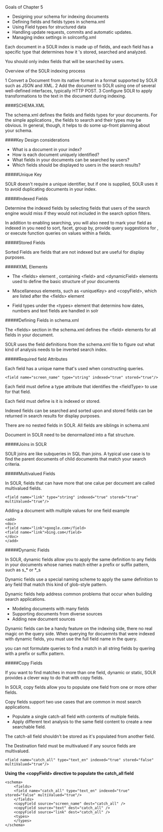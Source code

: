 Goals of Chapter 5

- Designing your schema for indexing documents
- Defining fields and fields types in schema.xml 
- Using Field types for structured data
- Handling update requests, commits and automatic updates. 
- Managing index settings in solrconfig.xml

Each document in a SOLR index is made up of fields, and each field has a specific type that determines how it 's stored, searched and analyzed. 

You should only index fields that will be searched by users. 

 Overview of the SOLR indexing process
 
 1 Convert a Document from its native format in a format supported by SOLR such as JSON and XML. 
 2 Add the document to SOLR using one of several well-defined interfaces, typically HTTP POST.
 3 Configure SOLR to apply transformations to the text in the document during indexing. 
 
 
####SCHEMA.XML

The schema.xml defines the fields and fields types for your documents. For the simple applications , the fields to search and their types may be obvious. In general, though, it helps to do some up-front planning about your schema. 


####Key Design considerations

- What is a document in your index? 
- How is each document uniquely identified?
- What fields in your documents can be searched by users?
- Which fields should be displayed to users in the search results?

#####Unique Key

SOLR doesn't require a unique identifier, but if one is supplied, SOLR uses it to avoid duplicating documents in your index. 

#####Indexed Fields

Determine the indexed fields by selecting fields that users of the search engine would miss if they would not included in the search option filters. 

In addition to enabling searching, you will also need to mark your field as indexed in you need to sort, facet, group by, provide query suggestions for , or execute function queries on values within a fields. 

#####Stored Fields

Sorted Fields are fields that are not indexed but are useful for display purposes. 

#####XML Elements

- The \<fields> element , containing \<field> and \<dynamicField> elements used to define the basic structure of your documents

- Miscellaneous elements, such as \<uniqueKey> and \<copyField>, which are listed after the \<fields> element

- Field types under the \<types> element that determins how dates, numbers and text fields are handled in solr

#####Defining Fields in schema.xml 

The \<fields> section in the schema.xml defines the \<field> elements for all fields in your document. 

SOLR uses the field definitions from the schema.xml file to figure out what kind of analysis needs to be inverted search index.

#####Required field Attributes

Each field has a unique name that's used when constructing queries. 

```
<field name="screen_name" type="string" indexed="true" stored="true"/>
```

Each field must define a type attribute that identifies the \<fieldType> to use for that field. 

Each field must define is it is indexed or stored. 

Indexed fields can be searched and sorted upon and stored fields can be returned in search results for display purposes. 

There are no nested fields in SOLR. All fields are siblings in schema.xml

Document in SOLR need to be denormalized into a flat structure. 

#####Joins in SOLR

SOLR joins are like subqueries in SQL than joins. A typical use case is to find the parent documents of child documents that match your search criteria.  

#####Multivalued Fields

In SOLR, fields that can have more that one calue per document are called multivalued fields. 

```
<field name="link" type="string" indexed="true" stored="true" multiValued="true"/>
```

Adding a document with multiple values for one field example
```
<add>
<doc>
<field name="link">google.com</field>
<field name="link">bing.com</field>
</doc>
</add>
```

#####Dynamic Fields

In SOLR, dynamic fields allow you to apply the same definition to any fields in your documents whose names match either a prefix or suffix pattern, such as s_* or *_s 

Dynamic fields use a special naming scheme to apply the same definition to any field that match this kind of glob-style pattern. 

Dynamic fields help address common problems that occur when building search applications.

- Modeling documents with many fields
- Supporting documents from diverse sources
- Adding new document sources

Dynamic fields can be a handy feature on the indexing side, there no real magic on the query side. When querying for docuemnts that were indexed with dynamic fields, you must use the full field name in the query. 

you can not formulate queries to find a match in all string fields by quering with a prefix or suffix pattern. 

#####Copy Fields

If you want to find matches in more than one field, dynamic or static, SOLR provides a clever way to do that with copy fields. 

In SOLR, copy fields allow you to populate one field from one or more other fields. 

Copy fields support two use cases that are common in most search applications. 

- Populate a single catch-all field with contents of multiple fields. 
- Apply different text analysis to the same field content to create a new searchable field. 

The catch-all field shouldn't be stored as it's populated from another field. 

The Destination field must be multivalued if any source fields are multivalued. 

```
<field name="catch_all" type="text_en" indexed="true" stored="false" multiValued="true"/>
```

**Using the \<copyField> directive to populate the catch_all field**

```
<schema>
    <fields>
    <field name="catch_all" type="text_en" indexed="true" stored="false" multiValued="true"/>
    </fields>
    <copyField source="screen_name" dest="catch_all" />
    <copyField source="text" dest="catch_all" />
    <copyField source="link" dest="catch_all" />
    <types>
    </types>
</schema>
```

